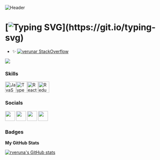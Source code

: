 ![Header](https://user-images.githubusercontent.com/15161568/200374183-fca29f22-5e0b-4c9c-ada0-b08afdc39eb1.png)


# [![Typing SVG](https://readme-typing-svg.demolab.com/?lines=I+am+based+in+🌍+Edinburgh;)](https://git.io/typing-svg)


* ✨ [![verunar StackOverflow](https://stackoverflow-badge.herokuapp.com/api/StackOverflowBadge/5388691)]([https://stackoverflow.com/users/14122375/hamiltonpharmd](https://stackoverflow.com/users/5388691/verunar))

<a href="https://www.github.com/rveruna" target="_blank" rel="noreferrer"><img
src="https://img.shields.io/github/followers/rveruna?logo=github&style=for-the-badge&color=a855f7&labelColor=1c1917" /></a>

### Skills


<p align="left">
<a href="https://developer.mozilla.org/en-US/docs/Web/JavaScript" target="_blank" rel="noreferrer"><img src="https://raw.githubusercontent.com/danielcranney/readme-generator/main/public/icons/skills/javascript-colored.svg" width="36" height="36" alt="JavaScript" /></a><a href="https://www.typescriptlang.org/" target="_blank" rel="noreferrer"><img src="https://raw.githubusercontent.com/danielcranney/readme-generator/main/public/icons/skills/typescript-colored.svg" width="36" height="36" alt="TypeScript" /></a><a href="https://reactjs.org/" target="_blank" rel="noreferrer"><img src="https://raw.githubusercontent.com/danielcranney/readme-generator/main/public/icons/skills/react-colored.svg" width="36" height="36" alt="React" /></a><a href="https://redux.js.org/" target="_blank" rel="noreferrer"><img src="https://raw.githubusercontent.com/danielcranney/readme-generator/main/public/icons/skills/redux-colored.svg" width="36" height="36" alt="Redux" /></a></p>

### Socials<p align="left"> <a href="https://www.codepen.io/rveruna" target="_blank" rel="noreferrer"><img src="https://raw.githubusercontent.com/danielcranney/readme-generator/main/public/icons/socials/codepen.svg" width="32" height="32" /></a> <a href="https://www.dev.to/verunar" target="_blank" rel="noreferrer"><img src="https://raw.githubusercontent.com/danielcranney/readme-generator/main/public/icons/socials/devdotto.svg" width="32" height="32" /></a> <a href="https://www.github.com/rveruna" target="_blank" rel="noreferrer"><img src="https://raw.githubusercontent.com/danielcranney/readme-generator/main/public/icons/socials/github.svg" width="32" height="32" /></a> <a href="https://www.stackoverflow.com/users/5388691/verunar" target="_blank" rel="noreferrer"><img src="https://raw.githubusercontent.com/danielcranney/readme-generator/main/public/icons/socials/stackoverflow.svg" width="32" height="32" /></a></p>

### Badges

<b>My GitHub Stats</b>

<a href="http://www.github.com/rveruna"><img src="https://github-readme-stats.vercel.app/api?username=rveruna&show_icons=true&hide=&count_private=true&title_color=00c732&text_color=ffffff&icon_color=00c732&bg_color=1c1917&hide_border=true&show_icons=true" alt="rveruna's GitHub stats" /></a>
